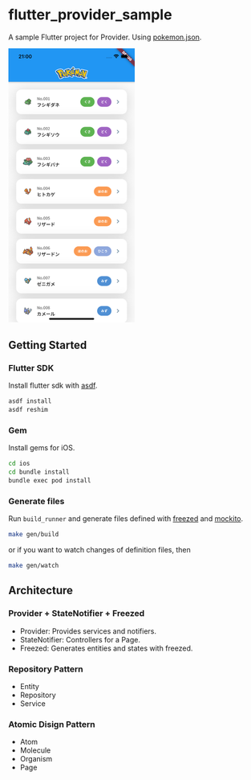 # flutter_provider_sample

A sample Flutter project for Provider.
Using [pokemon.json](https://github.com/fanzeyi/pokemon.json).

<img src="README_images/screenshot.png" width=50%>

## Getting Started

### Flutter SDK

Install flutter sdk with [asdf](https://asdf-vm.com/).

```bash
asdf install
asdf reshim
```

### Gem

Install gems for iOS.

```bash
cd ios
cd bundle install
bundle exec pod install
```

### Generate files

Run `build_runner` and generate files defined with
[freezed](https://pub.dev/packages/freezed) and [mockito](https://pub.dev/packages/mockito).

```bash
make gen/build
```

or if you want to watch changes of definition files, then

```bash
make gen/watch
```

## Architecture

### Provider + StateNotifier + Freezed

-   Provider: Provides services and notifiers.
-   StateNotifier: Controllers for a Page.
-   Freezed: Generates entities and states with freezed.

### Repository Pattern

-   Entity
-   Repository
-   Service

### Atomic Disign Pattern

-   Atom
-   Molecule
-   Organism
-   Page
